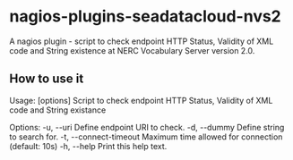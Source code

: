 # nagios-plugins-seadatacloud-nvs2
A nagios plugin - script to check endpoint HTTP Status, Validity of XML code and String existence at NERC Vocabulary Server version 2.0.


## How to use it 

Usage:  [options]
Script to check endpoint HTTP Status, Validity of XML code and String existance
 
Options:
  -u, --uri <URI>			Define endpoint URI to check.
  -d, --dummy <STRING>			Define string to search for.
  -t, --connect-timeout	<seconds> 	Maximum time allowed for connection (default: 10s)
  -h, --help				Print this help text.
